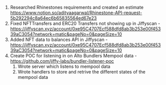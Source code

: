 1. Researched Rhinestones requirements and created an estimate https://www.notion.so/adityaagarwal/Rhinestone-API-request-5b292294c8a64ec6b65835564ed67e23
2. Fixed NFTTransfers and ERC20 Transfers not showing up in Jiffyscan - https://jiffyscan.xyz/account/0xe95C4707Ecf588dfd8ab3b253e00f45339aC3054?network=matic&pageNo=0&pageSize=10
3. Added NFT data to balances API in Jiffyscan - https://jiffyscan.xyz/account/0xe95C4707Ecf588dfd8ab3b253e00f45339aC3054?network=matic&pageNo=0&pageSize=10
4. Create POC for listening in on Alto Bundlers Mempool data - https://github.com/jiffy-labs/bundler-listener-poc
    1. Wrote server which listens to mempool data
    2. Wrote handlers to store and retrive the different states of the mempool data 
